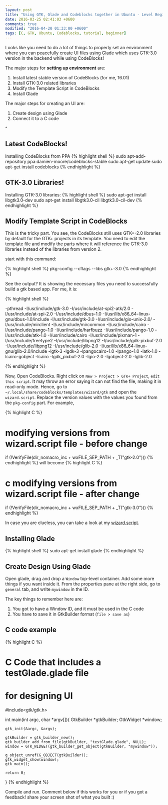 ```yaml
---
layout: post
title: "Using GTK, Glade and Codeblocks together in Ubuntu - Level Beginner"
date: 2016-03-25 02:41:03 +0600
comments: true
modified: "2016-04-20 01:33:00 +0600"
tags: [C, GTK, Ubuntu, Codeblocks, tutorial, beginner]
---
```

Looks like you need to do a lot of things to properly set an environment where you can peacefully create UI files using Glade which uses GTK-3.0 version in the backend while using CodeBlocks!

The major steps for **setting up environment** are:

1. Install latest stable version of CodeBlocks (for me, 16.01)
2. Install GTK-3.0 related libraries
3. Modify the Template Script in CodeBlocks
4. Install Glade

The major steps for creating an UI are:

1. Create design using Glade
2. Connect it to a C code

<!-- more -->
^
## Latest CodeBlocks!
Installing CodeBlocks from PPA
{% highlight shell %}
sudo apt-add-repository ppa:damien-moore/codeblocks-stable
sudo apt-get update
sudo apt-get install codeblocks
{% endhighlight %}

## GTK-3.0 Libraries!
Installing GTK-3.0 libraries:
{% highlight shell %}
sudo apt-get install libgtk3.0-dev
sudo apt-get install libgtk3.0-cil libgtk3.0-cil-dev
{% endhighlight %}

## Modify Template Script in CodeBlocks
This is the tricky part. You see, the CodeBlocks still uses GTK+-2.0 libraries by default for the GTK+ projects in its template. You need to edit the template file and modify the parts where it will reference the GTK-3.0 libraries instead of the libraries from version 2.

start with this command:

{% highlight shell %}
pkg-config --cflags --libs gtk+-3.0
{% endhighlight %}

See the output? It is showing the necessary files you need to successfully build a gtk based app.
For me, it is:

{% highlight shell %}

-pthread -I/usr/include/gtk-3.0 -I/usr/include/at-spi2-atk/2.0 -I/usr/include/at-spi-2.0 -I/usr/include/dbus-1.0 -I/usr/lib/x86_64-linux-gnu/dbus-1.0/include -I/usr/include/gtk-3.0 -I/usr/include/gio-unix-2.0/ -I/usr/include/mirclient -I/usr/include/mircommon -I/usr/include/cairo -I/usr/include/pango-1.0 -I/usr/include/harfbuzz -I/usr/include/pango-1.0 -I/usr/include/atk-1.0 -I/usr/include/cairo -I/usr/include/pixman-1 -I/usr/include/freetype2 -I/usr/include/libpng12 -I/usr/include/gdk-pixbuf-2.0 -I/usr/include/libpng12 -I/usr/include/glib-2.0 -I/usr/lib/x86_64-linux-gnu/glib-2.0/include -lgtk-3 -lgdk-3 -lpangocairo-1.0 -lpango-1.0 -latk-1.0 -lcairo-gobject -lcairo -lgdk_pixbuf-2.0 -lgio-2.0 -lgobject-2.0 -lglib-2.0

{% endhighlight %}

Now, Open CodeBlocks. Right click on `New > Project > GTK+ Project`, `edit this script`. It may throw an error saying it can not find the file, making it in read-only mode. Hence, go to `~/.local/share/codeblocks/templates/wizard/gtk` and open the `wizard.script`.
Replace the version values with the values you found from the `pkg-config` part. For example,  


{% highlight C %}
# modifying versions from wizard.script file - before change
if (!VerifyFile(dir_nomacro_inc + wxFILE_SEP_PATH + _T("gtk-2.0")))
{% endhighlight %}
will become
{% highlight C %}
# c modifying versions from wizard.script file - after change

if (!VerifyFile(dir_nomacro_inc + wxFILE_SEP_PATH + _T("gtk-3.0")))
{% endhighlight %}

In case you are clueless, you can take a look at my [wizard.script](https://gist.github.com/lordamit/fc2b608f15047d9f672e).

## Installing Glade
{% highlight shell %}
sudo apt-get install glade
{% endhighlight %}

## Create Design Using Glade
Open glade, drag and drop a `Window` top-level container. Add some more things if you want inside it. From the properties pane at the right side, go to `general` tab, and write `mywindow` in the ID.

The key things to remember here are:

1. You got to have a Window ID, and it must be used in the C code
2. You have to save it in GtkBuilder format (`file > save as`)

## C code example

{% highlight C %}
# C Code that includes a testGlade.glade file
# for designing UI
#include<gtk/gtk.h>

int main(int argc, char *argv[]){
    GtkBuilder *gtkBuilder;
    GtkWidget *window;

    gtk_init(&argc, &argv);

    gtkBuilder = gtk_builder_new();
    gtk_builder_add_from_file(gtkBuilder, "testGlade.glade", NULL);
    window = GTK_WIDGET(gtk_builder_get_object(gtkBuilder, "mywindow"));

    g_object_unref(G_OBJECT(gtkBuilder));
    gtk_widget_show(window);
    gtk_main();

    return 0;
}
{% endhighlight %}

Compile and run.  Comment below if this works for you or if you got a feedback! share your screen shot of what you built :)
